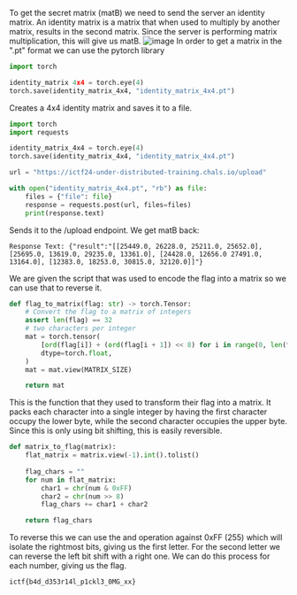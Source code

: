 To get the secret matrix (matB) we need to send the server an identity matrix. An identity matrix is a matrix that when used to multiply by another matrix, results in the second matrix. Since the server is performing matrix multiplication, this will give us matB.
![image](/media/ctf_images/Screenshot_1.png)
In order to get a matrix in the ".pt" format we can use the pytorch library

```python
import torch

identity_matrix 4x4 = torch.eye(4)
torch.save(identity_matrix_4x4, "identity_matrix_4x4.pt")
```
Creates a 4x4 identity matrix and saves it to a file.

```python
import torch
import requests

identity_matrix_4x4 = torch.eye(4)
torch.save(identity_matrix_4x4, "identity_matrix_4x4.pt")

url = "https://ictf24-under-distributed-training.chals.io/upload"

with open("identity_matrix_4x4.pt", "rb") as file:
    files = {"file": file}
    response = requests.post(url, files=files)
    print(response.text)
```
Sends it to the /upload endpoint. We get matB back:
```
Response Text: {"result":"[[25449.0, 26228.0, 25211.0, 25652.0], [25695.0, 13619.0, 29235.0, 13361.0], [24428.0, 12656.0 27491.0, 13164.0], [12383.0, 18253.0, 30815.0, 32120.0]]"}
```

We are given the script that was used to encode the flag into a matrix so we can use that to reverse it.

```python
def flag_to_matrix(flag: str) -> torch.Tensor:
    # Convert the flag to a matrix of integers
    assert len(flag) == 32
    # two characters per integer
    mat = torch.tensor(
        [ord(flag[i]) + (ord(flag[i + 1]) << 8) for i in range(0, len(flag), 2)],
        dtype=torch.float,
    )
    mat = mat.view(MATRIX_SIZE)

    return mat
```
This is the function that they used to transform their flag into a matrix. It packs each character into a single integer by having the first character occupy the lower byte, while the second character occupies the upper byte. Since this is only using bit shifting, this is easily reversible.

```python
def matrix_to_flag(matrix):
    flat_matrix = matrix.view(-1).int().tolist()  
    
    flag_chars = ""
    for num in flat_matrix:
        char1 = chr(num & 0xFF)  
        char2 = chr(num >> 8)   
        flag_chars += char1 + char2

    return flag_chars
```
To reverse this we can use the and operation against 0xFF (255) which will isolate the rightmost bits, giving us the first letter. For the second letter we can reverse the left bit shift with a right one. We can do this process for each number, giving us the flag.

```
ictf{b4d_d353r14l_p1ckl3_0MG_xx}
```